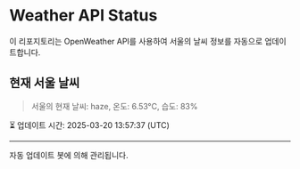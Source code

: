 
# Weather API Status

이 리포지토리는 OpenWeather API를 사용하여 서울의 날씨 정보를 자동으로 업데이트합니다.

## 현재 서울 날씨
> 서울의 현재 날씨: haze, 온도: 6.53°C, 습도: 83%

⏳ 업데이트 시간: 2025-03-20 13:57:37 (UTC)

---
자동 업데이트 봇에 의해 관리됩니다.
